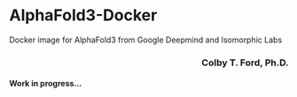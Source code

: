 # AlphaFold3-Docker
Docker image for AlphaFold3 from Google Deepmind and Isomorphic Labs


<h3 align="right">Colby T. Ford, Ph.D.</h3>

#### Work in progress...
